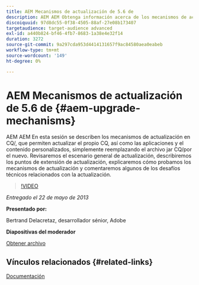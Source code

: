 ```yaml
---
title: AEM Mecanismos de actualización de 5.6 de
description: AEM AEM Obtenga información acerca de los mecanismos de actualización en CQ/, que permiten actualizar el propio CQ, así como las aplicaciones y el contenido personalizados, simplemente reemplazando el archivo CQ/JAR por el nuevo. Revisaremos el escenario general de actualización, describiremos los puntos de extensión de actualización, explicaremos cómo probamos los mecanismos de actualización y comentaremos algunos de los desafíos técnicos relacionados con la actualización.
discoiquuid: 97d8dc55-0f38-4505-88af-27e08b173407
targetaudience: target-audience advanced
exl-id: a440b824-bf46-4fb7-8683-1a38e4e32f14
duration: 3272
source-git-commit: 9a297cda953d4414131657f9ac84580aea0eabeb
workflow-type: tm+mt
source-wordcount: '149'
ht-degree: 0%

---
```


# AEM Mecanismos de actualización de 5.6 de {#aem-upgrade-mechanisms}

AEM AEM En esta sesión se describen los mecanismos de actualización en CQ/, que permiten actualizar el propio CQ, así como las aplicaciones y el contenido personalizados, simplemente reemplazando el archivo jar CQ/por el nuevo. Revisaremos el escenario general de actualización, describiremos los puntos de extensión de actualización, explicaremos cómo probamos los mecanismos de actualización y comentaremos algunos de los desafíos técnicos relacionados con la actualización.

>[!VIDEO](https://video.tv.adobe.com/v/19576/?quality=9)

*Entregado el 22 de mayo de 2013*

**Presentado por:**

Bertrand Delacretaz, desarrollador sénior, Adobe

**Diapositivas del moderador**

[Obtener archivo](assets/cqgems-bdelacretaz-cq-upgrades-2013-05-22.pdf)

## Vínculos relacionados {#related-links}

[Documentación](https://docs.adobe.com/docs/en/cq/current/deploying/upgrading.html)

<!--
[Get back to the Overview](https://helpx.adobe.com/es/experience-manager/kt/eseminars/gems/aem-index.html)
-->

